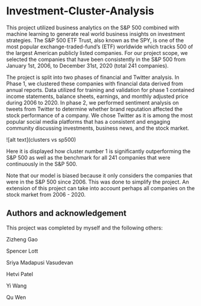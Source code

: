 # Investment-Cluster-Analysis
This project utilized business analytics on the S&P 500 combined with machine learning to generate real world business insights on investment strategies. The S&P 500 ETF Trust, also known as the SPY, is one of the most popular exchange-traded-fund’s (ETF) worldwide which tracks 500 of the largest American publicly listed companies. For our project scope, we selected the companies that have been consistently in the S&P 500 from January 1st, 2006, to December 31st, 2020 (total 241 companies).  

The project is split into two phases of financial and Twitter analysis. In Phase 1, we clustered these companies with financial data derived from annual reports. Data utilized for training and validation for phase 1 contained income statements, balance sheets, earnings, and monthly adjusted price during 2006 to 2020. In phase 2, we performed sentiment analysis on tweets from Twitter to determine whether brand reputation affected the stock performance of a company. We chose Twitter as it is among the most popular social media platforms that has a consistent and engaging community discussing investments, business news, and the stock market.

![alt text](clusters vs sp500)

Here it is displayed how cluster number 1 is significantly outperforming the S&P 500 as well as the benchmark for all 241 companies that were continuously in the S&P 500. 

Note that our model is biased because it only considers the companies that were in the S&P 500 since 2006. This was done to simplify the project. An extension of this project can take into account perhaps all companies on the stock market from 2006 - 2020. 

## Authors and acknowledgement
This project was completed by myself and the following others:

Zizheng Gao 

Spencer Lott 

Sriya Madapusi Vasudevan 

Hetvi Patel 

Yi Wang 

Qu Wen  






